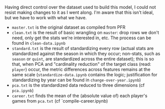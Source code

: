 Having direct control over the dataset used to build this model, I could not resist making changes to it as I went along. I'm aware that this isn't ideal, but we have to work with what we have.

- `master.txt` is the original dataset as compiled from PFR
- `clean.txt` is the result of basic wrangling on `master`: drop rows we don't need, only get the stats we're interested in, etc. The process can be found in `clean-data.ipynb`
- `standard.txt` is the result of standardizing every row (actual stats are standardized against the season in which they occur; non-stats, such as `season` or `quint`, are standardized across the entire dataset); this is so that, when PCA and "cardinality reduction" of the target class (read: `player`) occur, the metric differences across features remains at the same scale (`standardize-data.ipynb` contains the logic; justification for standardizing by year can be found in `change-over-year.ipynb`)
- `pca.txt` is the standardized data reduced to three dimensions (cf `pca.ipynb`)
- `career.txt` finds the mean of the (absolute value of) each player's games from `pca.txt` (cf `compile-career.ipynb)